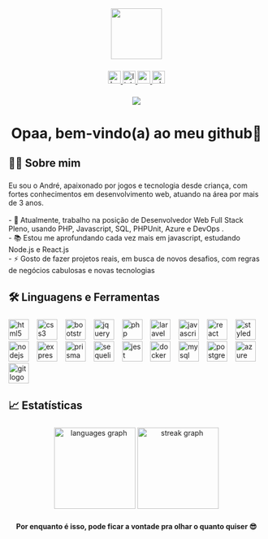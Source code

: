 <div align="center">
  <img height="100" src="https://media.giphy.com/media/RbDKaczqWovIugyJmW/giphy.gif"  />
</div>

###

<div align="center">
  <a href="https://my-website-andre-luis33.vercel.app/" target="_blank">
    <img src="https://img.shields.io/static/v1?message=WEBSITE&logo=ko-fi&label=&color=333&logoColor=white&labelColor=&style=for-the-badge" height="25" alt="ko-fi logo"  />
  </a>
  <a href="https://www.linkedin.com/in/andre-luis-dev/" target="_blank">
    <img src="https://img.shields.io/static/v1?message=LinkedIn&logo=linkedin&label=&color=0077B5&logoColor=white&labelColor=&style=for-the-badge" height="25" alt="linkedin logo"  />
  </a>
  <a href="mailto:andreluismoura22@gmail.com" target="_blank">
    <img src="https://img.shields.io/static/v1?message=Gmail&logo=gmail&label=&color=D14836&logoColor=white&labelColor=&style=for-the-badge" height="25" alt="gmail logo"  />
  </a>
  <a href="https://wa.me/5521974480796?text=Oi+Andr%C3%A9" target="_blank">
    <img src="https://img.shields.io/static/v1?message=Whatsapp&logo=whatsapp&label=&color=25D366&logoColor=white&labelColor=&style=for-the-badge" height="25" alt="whatsapp logo"  />
  </a>
</div>

###

<div align="center">
  <img src="https://visitor-badge.laobi.icu/badge?page_id=andre-luis33.andre-luis33&"  />
</div>

###

<h1 align="center">Opaa, bem-vindo(a) ao meu github👋</h1>

###

<h2 align="left">👩‍💻  Sobre mim</h2>

###

<p align="left">Eu sou o André, apaixonado por jogos e tecnologia desde criança, com fortes conhecimentos em desenvolvimento web, atuando na área por mais de 3 anos.<br><br>- 🔭 Atualmente, trabalho na posição de Desenvolvedor Web Full Stack Pleno, usando PHP, Javascript, SQL, PHPUnit, Azure e DevOps .<br>- 📚 Estou me aprofundando cada vez mais em javascript, estudando Node.js e React.js<br>- ⚡ Gosto de fazer projetos reais, em busca de novos desafios, com regras de negócios cabulosas e novas tecnologias</p>

###

<h2 align="left">🛠 Linguagens e Ferramentas</h2>

###

<div align="left">
  <img src="https://skillicons.dev/icons?i=html" height="40" alt="html5 logo"  />
  <img width="8" />
  <img src="https://skillicons.dev/icons?i=css" height="40" alt="css3 logo"  />
  <img width="8" />
  <img src="https://skillicons.dev/icons?i=bootstrap" height="40" alt="bootstrap logo"  />
  <img width="8" />
  <img src="https://skillicons.dev/icons?i=jquery" height="40" alt="jquery logo"  />
  <img width="8" />
  <img src="https://skillicons.dev/icons?i=php" height="40" alt="php logo"  />
  <img width="8" />
  <img src="https://skillicons.dev/icons?i=laravel" height="40" alt="laravel logo"  />
  <img width="8" />
  <img src="https://skillicons.dev/icons?i=js" height="40" alt="javascript logo"  />
  <img width="8" />
  <img src="https://skillicons.dev/icons?i=react" height="40" alt="react logo"  />
  <img width="8" />
  <img src="https://skillicons.dev/icons?i=styledcomponents" height="40" alt="styledcomponents logo"  />
  <img width="8" />
  <img src="https://skillicons.dev/icons?i=nodejs" height="40" alt="nodejs logo"  />
  <img width="8" />
  <img src="https://skillicons.dev/icons?i=express" height="40" alt="express logo"  />
  <img width="8" />
  <img src="https://skillicons.dev/icons?i=prisma" height="40" alt="prisma logo"  />
  <img width="8" />
  <img src="https://skillicons.dev/icons?i=sequelize" height="40" alt="sequelize logo"  />
  <img width="8" />
  <img src="https://skillicons.dev/icons?i=jest" height="40" alt="jest logo"  />
  <img width="8" />
  <img src="https://skillicons.dev/icons?i=docker" height="40" alt="docker logo"  />
  <img width="8" />
  <img src="https://skillicons.dev/icons?i=mysql" height="40" alt="mysql logo"  />
  <img width="8" />
  <img src="https://skillicons.dev/icons?i=postgres" height="40" alt="postgresql logo"  />
  <img width="8" />
  <img src="https://skillicons.dev/icons?i=azure" height="40" alt="azure logo"  />
  <img width="8" />
  <img src="https://skillicons.dev/icons?i=git" height="40" alt="git logo"  />
</div>

###

<h2 align="left">📈   Estatísticas</h2>

###
<!--
-->

<div align="center">
  <img src="https://github-readme-stats.vercel.app/api/top-langs?username=andre-luis33&locale=pt-br&hide_title=false&layout=compact&card_width=320&langs_count=5&theme=radical&hide_border=false&order=2" height="160" alt="languages graph"  />
  <img src="https://streak-stats.demolab.com?user=andre-luis33&locale=pt-br&mode=weekly&theme=radical&hide_border=false&border_radius=5&order=3" height="160" alt="streak graph"  />
 </div>
 
###

<h4 align="center">Por enquanto é isso, pode ficar a vontade pra olhar o quanto quiser 😎</h4>

###
